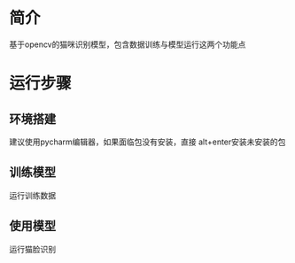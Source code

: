 # 简介
基于opencv的猫咪识别模型，包含数据训练与模型运行这两个功能点

# 运行步骤

## 环境搭建
建议使用pycharm编辑器，如果面临包没有安装，直接 alt+enter安装未安装的包

## 训练模型
运行训练数据

## 使用模型
运行猫脸识别
